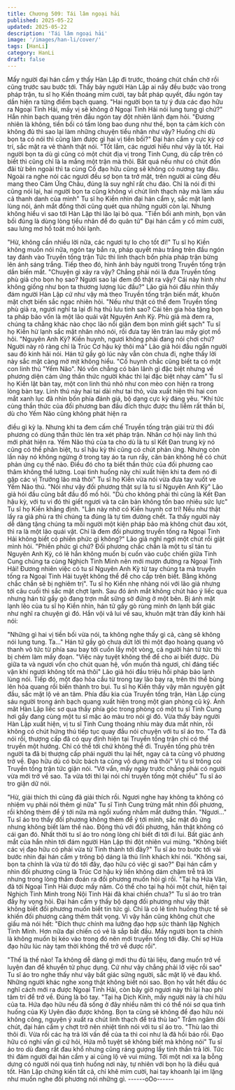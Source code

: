 ```yaml
---
title: Chương 509: Tái lâm ngoại hải
published: 2025-05-22
updated: 2025-05-22
description: 'Tái lâm ngoại hải'
image: '/images/han-li/cover/'
tags: [HanLi]
category: HanLi
draft: false
---
```


Mấy người đại hán cẩm y thấy Hàn Lập đi trước, thoáng chút
chần chờ rồi cũng trước sau bước tới.
Thấy bảy người Hàn Lập ai nấy đều bước vào trong pháp trận, tu
sĩ họ Kiền thoáng mỉm cười, tay bắt pháp quyết, đầu ngón tay dần
hiện ra từng điểm bạch quang.
"Hai người bọn ta tự ý đưa các đạo hữu ra Ngoại Tinh Hải, mấy vị
sẽ không ở Ngoại Tinh Hải nói lung tung gì chứ?" Hắn nhìn bạch
quang trên đầu ngón tay đột nhiên lãnh đạm hỏi.
"Đương nhiên là không, tiền bối có tấm lòng bao dung như thế,
bọn ta cảm kích còn không đủ thì sao lại làm những chuyện tiểu
nhân như vậy? Huống chi dù bọn ta có nói thì cũng làm được gì
hai vị tiền bối?" Đại hán cẩm y cực kỳ cơ trí, sắc mặt ra vẻ thành
thật nói.
"Tốt lắm, các ngươi hiểu như vậy là tốt. Hai người bọn ta dù gì
cũng có một chút địa vị trong Tinh Cung, dù cấp trên có biết thì
cũng chỉ là la mắng một trận mà thôi. Bất quá nếu như có chút
đồn đãi từ bên ngoài thì ta cùng Cố đạo hữu cũng sẽ không có
nương tay đâu. Ngoài ra nghe nói các ngươi đều sợ bọn ta trở
mặt, trên người ai cũng đều mang theo Cảm Ứng Châu, đúng là
suy nghĩ rất chu đáo. Chỉ là nói đi thì cũng nói lại, hai người bọn ta
cũng không vì chút linh thạch này mà làm xấu cả thanh danh của
mình" Tu sĩ họ Kiền nhìn đại hán cẩm y, sắc mặt lạnh lùng nói,
ánh mắt đồng thời cũng quét qua những người còn lại. Nhưng
không hiểu vì sao tới Hàn Lập thì lão lại bỏ qua.
"Tiền bối anh minh, bọn vãn bối đúng là dùng lòng tiểu nhân để
đo quân tử" Đại hán cẩm y cố mỉm cười, sau lưng mơ hồ toát mồ
hôi lạnh.

"Hừ, không cần nhiều lời nữa, các ngươi tự lo cho tốt đi!" Tu sĩ họ
Kiền không muốn nói nữa, ngón tay bắn ra, pháp quyết màu trắng
trên đầu ngón tay đánh vào Truyền tống trận
Tức thì linh thạch bốn phía pháp trận bừng lên ánh sáng trắng.
Tiếp theo đó, hình ảnh bảy người trong Truyền tống trận dần biến
mất.
"Chuyện gì xảy ra vậy? Chẳng phải nói là đưa Truyền tống phù
giả cho bọn họ sao? Ngươi sao lại đem đồ thật ra vậy? Cái này
hình như không giống như bọn ta thương lượng lúc đầu?" Lão giả
hói đầu nhìn thấy đám người Hàn Lập cứ như vậy mà theo
Truyền tống trận biến mất, khuôn mặt chợt biến sắc ngạc nhiên
hỏi.
"Nếu như thật có thể đem Truyền tống phù giả ra, ngươi nghĩ ta lại
đi hạ thủ lưu tình sao? Cái tên gia hỏa tặng bọn ta pháp bảo vốn
là một lão quái vật Nguyên Anh Kỳ. Phù giả mà đem ra, chúng ta
chẳng khác nào chọc lão nổi giận đem bọn mình giết sạch" Tu sĩ
họ Kiền hừ lạnh sắc mặt nhăn nhó nói, rồi đưa tay lên trán lau
mấy giọt mồ hôi.
"Nguyên Anh Kỳ? Kiền huynh, ngươi không phải đang nói chơi
chứ? Người này rõ ràng chỉ là Trúc Cơ hậu kỳ thôi mà" Lão giả hói
đầu ngẩn người sau đó kinh hãi nói.
Hán tử gầy gò lúc này vẫn còn chưa đi, nghe thấy lời này sắc mặt
càng mờ mịt không hiểu.
"Cố huynh chắc cũng biết ta có một con linh thú "Yếm Não". Nó
vốn chẳng có bản lãnh gì đặc biệt nhưng về phương diện cảm
ứng thần thức người khác thì lại đặc biệt nhạy cảm" Tu sĩ họ Kiền
lật bàn tay, một con linh thú nhỏ như con mèo con hiện ra trong
lòng bàn tay.
Linh thú này hai tai dài như tai thỏ, vừa xuất hiện thì hai con mắt
xanh lục đã nhìn bốn phía đánh giá, bộ dạng cực kỳ đáng yêu.
"Khí tức cùng thần thức của đối phương ban đầu đích thực được
thu liễm rất thần bí, dù cho Yếm Não cũng không phát hiện ra

điều gì kỳ lạ. Nhưng khi ta đem cấm chế Truyền tống trận giải trừ
thì đối phương có dùng thần thức lén tra xét pháp trận. Nhân cơ
hội này linh thú mới phát hiện ra. Yếm Não thú của ta cho dù là tu
sĩ Kết Đan trung kỳ nó cũng có thể phân biệt, tu sĩ hậu kỳ thì cũng
có chút phản ứng. Nhưng còn lần này nó không ngừng ở trong tay
áo ta run rẩy, căn bản không hề có chút phản ứng cụ thể nào.
Điều đó cho ta biết thần thức của đối phương cao thâm không thể
lường. Loại tình huống này chỉ xuất hiện khi ta đem nó đi gặp các
vị Trưởng lão mà thôi" Tu sĩ họ Kiền vừa nói vừa đưa tay vuốt ve
Yếm Não thú.
"Nói như vậy đối phương thật sự là tu sĩ Nguyên Anh Kỳ" Lão giả
hói đầu cũng bắt đầu đổ mồ hôi.
"Dù cho không phải thì cũng là Kết Đan hậu kỳ, với tu vi đó thì giết
ngươi và ta căn bản không tốn bao nhiêu sức lực" Tu sĩ họ Kiền
khẳng định.
"Lần này nhờ có Kiền huynh cơ trí! Nếu như thật lấy ra giả phù ra
thì chúng ta đúng là tự tìm đường chết. Ta thấy người này dễ
dàng tặng chúng ta mỗi người một kiện pháp bảo mà không chút
đau xót, thì ra là một lão quái vật. Chỉ là đem đối phương truyền
tống ra Ngoại Tinh Hải không biết có phiền phức gì không?" Lão
giả nghĩ ngợi một chút rồi giật mình hỏi.
"Phiền phức gì chứ? Đối phương chắc chắn là một tu sĩ tán tu
Nguyên Anh Kỳ, có lẽ hắn không muốn bị cuốn vào cuộc chiến
giữa Tinh Cung chúng ta cùng Nghịch Tinh Minh nên mới mượn
đường ra Ngoại Tinh Hải! Đương nhiên việc có tu sĩ Nguyên Anh
Kỳ từ tay chúng ta mà truyền tống ra Ngoại Tinh Hải tuyệt không
thể để cho cấp trên biết. Bằng không chắc chắn sẽ bị nghiêm trị".
Tu sĩ họ Kiền nhẹ nhàng nói với lão giả nhưng tới câu cuối thì sắc
mặt chợt lạnh. Sau đó ánh mắt không chút hảo ý liếc qua nhưng
hán tử gầy gò đang trợn mắt sững sờ đứng ở một bên.
Bị ánh mặt lạnh lẽo của tu sĩ họ Kiền nhìn, hán tử gầy gò rùng
mình ớn lạnh bất giác như nghĩ ra chuyện gì đó.
Hắn vội vã lui về sau, khuôn mặt tràn đầy kinh hãi nói:

"Những gì hai vị tiền bối vừa nói, ta không nghe thấy gì cả, càng
sẽ không nói lung tung. Ta…"
Hán tử gầy gò chưa dứt lời thì một đạo hoàng quang vô thanh vô
tức từ phía sau bay tới cuốn lấy một vòng, cả người hán tử tức thì
bị chém làm mấy đoạn.
"Việc này tuyệt không thể để cho ai biết được. Dù giữa ta và
ngươi vốn cho chút quan hệ, vốn muốn thả ngươi, chỉ đáng tiếc
vận khí ngươi không tốt mà thôi" Lão giả hói đầu triệu hồi pháp
bảo lạnh lùng nói.
Tiếp đó, một đạo hỏa cầu từ trong tay lão bay ra, trên thi thể bùng
lên hỏa quang rồi biến thành tro bụi.
Tu sĩ họ Kiền thấy vậy mãn nguyện gật đầu, sắc mặt lộ vẻ an tâm.
Phía đầu kia của Truyền tống trận, Hàn Lập cùng sáu người trong
ánh bạch quang xuất hiện trong một gian phòng cũ kỹ.
Ánh măt Hàn Lập liếc sơ qua thấy phía góc trong phòng có một tu
sĩ Tinh Cung hơi gầy đang cùng một tu sĩ mặc áo màu tro nói gì
đó.
Vừa thấy bảy người Hàn Lập xuất hiện, vị tu sĩ Tinh Cung thoáng
nhíu mày đưa mắt nhìn, rồi không có chút hứng thú tiếp tục quay
đầu nói chuyện với tu sĩ áo tro.
"Ta đã nói rồi, thượng cấp đã có quy định hiện tại Truyền tống trận
chỉ có thể truyền một hướng. Chỉ có thể tới chứ không thể đi.
Truyền tống phù trên người ta đã bị thượng cấp phái người thu lại
hết, ngay cả ta cũng vô phương trở về. Đạo hữu dù có bức bách
ta cũng vô dụng mà thôi" Vị tu sĩ trông coi Truyền tống trận tức
giận nói.
"Vớ vẩn, mấy ngày trước chẳng phải có người vừa mới trở về sao.
Ta vừa tới thì lại nói chỉ truyền tống một chiều" Tu sĩ áo tro giận
dữ nói.

"Hừ, giải thích thì cũng đã giải thích rồi. Ngươi nghe hay không ta
không có nhiệm vụ phải nói thêm gì nữa" Tu sĩ Tinh Cung trừng
mắt nhìn đối phương, rồi không thèm để ý tới nữa mà ngồi xuống
nhắm mắt dưỡng thần.
"Ngươi…" Tu sĩ áo tro thấy đối phương không thèm để ý tới mình,
sắc mặt đỏ ửng nhưng không biết làm thế nào.
Động thủ với đối phương, hắn thật không có cái gan đó. Nhất thời
tu sĩ áo tro nóng lòng chỉ biết đi tới đi lui.
Bất giác ánh mắt của hắn nhìn tới đám người Hàn Lập thì đột
nhiên vui mừng.
"Không biết các vị đạo hữu có phải vừa từ Tinh thành tới đây?" Tu
sĩ áo tro bước tới vài bước nhìn đại hán cẩm y trông bộ dáng là
thủ lĩnh khách khí nói.
"Không sai, bọn ta chính là vừa từ đó tới đây, đạo hữu có việc gì
sao?" Đại hán cẩm y nhìn đối phương cũng là Trúc Cơ hậu kỳ liền
không dám chậm trễ trả lời nhưng trong lòng thầm đoán ra đối
phương muốn hỏi gì rồi.
"Tại hạ Hứa Vân, đã tới Ngoại Tinh Hải được mấy năm. Có thể
cho tại hạ hỏi một chút, hiện tại Nghịch Tinh Minh trong Nội Tinh
Hải đã khai chiến chưa?"
Tu sĩ áo tro tràn đầy hy vọng hỏi.
Đại hán cẩm y thấy bộ dạng đối phương như vậy thật không biết
đối phương muốn biết tin tức gì. Chỉ là có lẽ tình huống thực tề sẽ
khiến đối phương càng thêm thất vọng.
Vì vậy hắn cũng không chút che giấu mà nói hết:
"Đích thực chính ma lưỡng đạo hợp sức thành lập Nghịch Tinh
Minh. Hơn nữa đại chiến có vẻ là sắp bắt đầu. Mấy người bọn ta
chính là không muốn bị kéo vào trong đó nên mới truyền tống tới
đây. Chỉ sợ Hứa đạo hữu lúc này tạm thời không thể trở về được
rồi".

"Thế là thế nào! Ta không dễ dàng gì mới thu đủ tài liệu, đang
muốn trở về luyện đan để khuyển tử phục dụng. Cứ như vậy
chẳng phải lỡ việc rồi sao" Tu sĩ áo tro nghe thấy như vậy bất giác
sững người, sắc mặt lộ vẻ đau khổ.
Những người khác nghe xong thật không biết nói sao.
Bọn họ vắt hết đầu óc nghĩ cách mới ra được Ngoại Tinh Hải, còn
bây giờ ngươi này thì lại hao phí tâm trí để trở về. Đúng là bó tay.
"Tại hạ Dịch Kính, mấy người này là chí hữu của ta. Hứa đạo hữu
nếu đã sống ở đây nhiều năm thì có thể nói sơ qua tình huống
của Kỳ Uyên đảo được không. Bọn ta cũng sẽ không để đạo hữu
nói không công, nguyện ý xuất ra chút linh thạch để trả thù lao"
Trầm ngâm đôi chút, đại hán cẩm y chợt trở nên nhiệt tình nói với
tu sĩ áo tro.
"Thù lao thì thôi đi. Vừa rồi các hạ trả lời vấn đề của ta thì coi như
là đã hồi báo rồi. Đạo hữu có nghi vấn gì cứ hỏi, Hứa mỗ tuyệt sẽ
không biết mà không nói" Tu sĩ áo tro dù đang rất đau khổ nhưng
cũng ráng gượng lấy tinh thần trả lời.
Tức thì đám người đại hán cẩm y ai cũng lộ vẻ vui mừng.
Tới một nơi xa lạ bỗng dưng có người nói qua tình huống nơi này,
tự nhiên với bọn họ là điều quá tốt.
Hàn Lập chứng kiến tất cả, chỉ khẽ mỉm cười, hai tay khoanh lại
im lặng như muốn nghe đối phương nói những gì.
------oOo------
